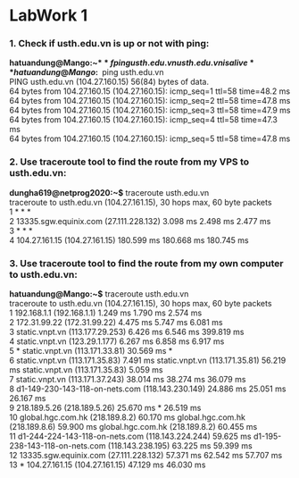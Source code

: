 # LabWork 1
### 1. Check if usth.edu.vn is up or not with ping:
**hatuandung@Mango:~$** fping usth.edu.vn  
usth.edu.vn is alive  
**hatuandung@Mango:~$** ping usth.edu.vn  
PING usth.edu.vn (104.27.160.15) 56(84) bytes of data.  
64 bytes from 104.27.160.15 (104.27.160.15): icmp_seq=1 ttl=58 time=48.2 ms  
64 bytes from 104.27.160.15 (104.27.160.15): icmp_seq=2 ttl=58 time=47.8 ms  
64 bytes from 104.27.160.15 (104.27.160.15): icmp_seq=3 ttl=58 time=47.9 ms  
64 bytes from 104.27.160.15 (104.27.160.15): icmp_seq=4 ttl=58 time=47.3 ms  
64 bytes from 104.27.160.15 (104.27.160.15): icmp_seq=5 ttl=58 time=47.8 ms  

### 2. Use traceroute tool to find the route from my VPS to usth.edu.vn:
**dungha619@netprog2020:~$** traceroute usth.edu.vn  
traceroute to usth.edu.vn (104.27.161.15), 30 hops max, 60 byte packets  
 1  * * *  
 2  13335.sgw.equinix.com (27.111.228.132)  3.098 ms  2.498 ms  2.477 ms  
 3  * * *  
 4  104.27.161.15 (104.27.161.15)  180.599 ms  180.668 ms  180.745 ms  

### 3. Use traceroute tool to find the route from my own computer to usth.edu.vn:
**hatuandung@Mango:~$** traceroute usth.edu.vn  
traceroute to usth.edu.vn (104.27.161.15), 30 hops max, 60 byte packets  
 1  192.168.1.1 (192.168.1.1)  1.249 ms  1.790 ms  2.574 ms  
 2  172.31.99.22 (172.31.99.22)  4.475 ms  5.747 ms  6.081 ms  
 3  static.vnpt.vn (113.177.29.253)  6.426 ms  6.546 ms  399.819 ms  
 4  static.vnpt.vn (123.29.1.177)  6.267 ms  6.858 ms  6.917 ms  
 5  * static.vnpt.vn (113.171.33.81)  30.569 ms *  
 6  static.vnpt.vn (113.171.35.83)  7.491 ms static.vnpt.vn (113.171.35.81)  56.219 ms static.vnpt.vn (113.171.35.83)  5.059 ms  
 7  static.vnpt.vn (113.171.37.243)  38.014 ms  38.274 ms  36.079 ms  
 8  d1-149-230-143-118-on-nets.com (118.143.230.149)  24.886 ms  25.051 ms  26.167 ms  
 9  218.189.5.26 (218.189.5.26)  25.670 ms *  26.519 ms  
10  global.hgc.com.hk (218.189.8.2)  60.170 ms global.hgc.com.hk (218.189.8.6)  59.900 ms global.hgc.com.hk (218.189.8.2)  60.455 ms  
11  d1-244-224-143-118-on-nets.com (118.143.224.244)  59.625 ms d1-195-238-143-118-on-nets.com (118.143.238.195)  63.225 ms  59.399 ms  
12  13335.sgw.equinix.com (27.111.228.132)  57.371 ms  62.542 ms  57.707 ms  
13  * 104.27.161.15 (104.27.161.15)  47.129 ms  46.030 ms   